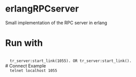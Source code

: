 # erlangRPCserver
Small implementation of the RPC server in erlang

# Run with
<code>
  tr_server:start_link(1055). OR tr_server:start_link().
</code>
# Connect Example
<code>
  telnet localhost 1055
</code>
